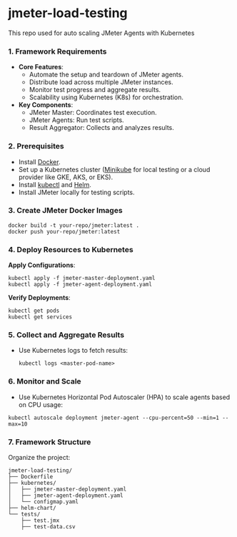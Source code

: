 # jmeter-load-testing

This repo used for auto scaling JMeter Agents with Kubernetes

### **1. Framework Requirements**

* **Core Features**:
  * Automate the setup and teardown of JMeter agents.
  * Distribute load across multiple JMeter instances.
  * Monitor test progress and aggregate results.
  * Scalability using Kubernetes (K8s) for orchestration.
* **Key Components**:
  * JMeter Master: Coordinates test execution.
  * JMeter Agents: Run test scripts.
  * Result Aggregator: Collects and analyzes results.

### **2. Prerequisites**

* Install [Docker](https://www.docker.com).
* Set up a Kubernetes cluster ([Minikube]() for local testing or a cloud provider like GKE, AKS, or EKS).
* Install [kubectl]() and [Helm](https://helm.sh/).
* Install JMeter locally for testing scripts.

### **3. Create JMeter Docker Images**

```
docker build -t your-repo/jmeter:latest .
docker push your-repo/jmeter:latest
```

### **4. Deploy Resources to Kubernetes**

**Apply Configurations**:

```
kubectl apply -f jmeter-master-deployment.yaml
kubectl apply -f jmeter-agent-deployment.yaml

```

**Verify Deployments**:

```
kubectl get pods
kubectl get services
```

### **5. Collect and Aggregate Results**

* Use Kubernetes logs to fetch results:

  ```kubectl
  kubectl logs <master-pod-name>

  ```

### **6. Monitor and Scale**

* Use Kubernetes Horizontal Pod Autoscaler (HPA) to scale agents based on CPU usage:

```
kubectl autoscale deployment jmeter-agent --cpu-percent=50 --min=1 --max=10

```

### **7. Framework Structure**

Organize the project:

```
jmeter-load-testing/
├── Dockerfile
├── kubernetes/
│   ├── jmeter-master-deployment.yaml
│   ├── jmeter-agent-deployment.yaml
│   └── configmap.yaml
├── helm-chart/
└── tests/
    ├── test.jmx
    ├── test-data.csv

```
